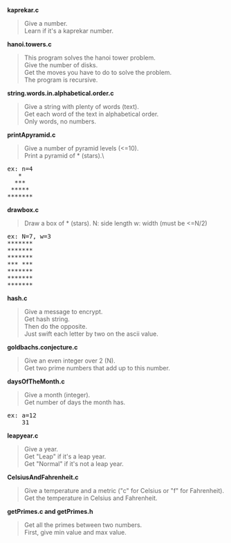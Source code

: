 **kaprekar.c**
>Give a number.\
>Learn if it's a kaprekar number.

**hanoi.towers.c**
>This program solves the hanoi tower problem.\
>Give the number of disks.\
>Get the moves you have to do to solve the problem.\
>The program is recursive.

**string.words.in.alphabetical.order.c**
>Give a string with plenty of words (text).\
>Get each word of the text in alphabetical order.\
>Only words, no numbers.

**printApyramid.c**
>Give a number of pyramid levels (<=10).\
>Print a pyramid of * (stars).\
<pre>
ex: n=4
   *
  ***
 *****
*******
</pre>

**drawbox.c**
>Draw a box of * (stars).
>N: side length
>w: width (must be <=N/2)
<pre>
ex: N=7, w=3
*******
*******
*******
*** ***
*******
*******
*******
</pre>

**hash.c**
>Give a message to encrypt.\
>Get hash string.\
>Then do the opposite.\
>Just swift each letter by two on the ascii value.

**goldbachs.conjecture.c**
>Give an even integer over 2 (N).\
>Get two prime numbers that add up to this number.

**daysOfTheMonth.c**
>Give a month (integer).\
>Get number of days the month has.
<pre>
ex: a=12
    31
</pre>

**leapyear.c**
>Give a year.\
>Get "Leap" if it's a leap year.\
>Get "Normal" if it's not a leap year.

**CelsiusAndFahrenheit.c**
>Give a temperature and a metric ("c" for Celsius or "f" for Fahrenheit).\
>Get the temperature in Celsius and Fahrenheit.

**getPrimes.c and getPrimes.h**
>Get all the primes between two numbers.\
>First, give min value and max value.
